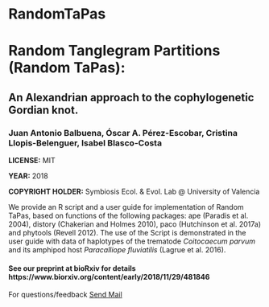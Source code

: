 # RandomTaPas
<h1>Random Tanglegram Partitions (Random TaPas):</h1>
<h2>An Alexandrian approach to the cophylogenetic Gordian knot.</h2>
<h3>Juan Antonio Balbuena, Óscar A. Pérez-Escobar, Cristina Llopis-Belenguer, Isabel Blasco-Costa</h3>
<p><b>LICENSE:</b> MIT </p> 
<p><b>YEAR:</b> 2018  </p> 
<p><b>COPYRIGHT HOLDER:</b> Symbiosis Ecol. & Evol. Lab @ University of Valencia</p>
<p>We provide an R script and a user guide for implementation of Random TaPas, based on functions of the following packages: ape (Paradis et al. 2004), distory (Chakerian and Holmes 2010), paco (Hutchinson et al. 2017a) and phytools (Revell 2012). The use of the Script is demonstrated in the user guide with data of haplotypes of the trematode <i>Coitocaecum parvum</i> and its amphipod host <i>Paracalliope fluviatilis</i> (Lagrue et al. 2016). </p>
<h4>See our preprint at bioRxiv for details https://www.biorxiv.org/content/early/2018/11/29/481846</h4>
<p>For questions/feedback <a href="mailto:j.a.balbuena@uv.es"</a> Send Mail </p>
